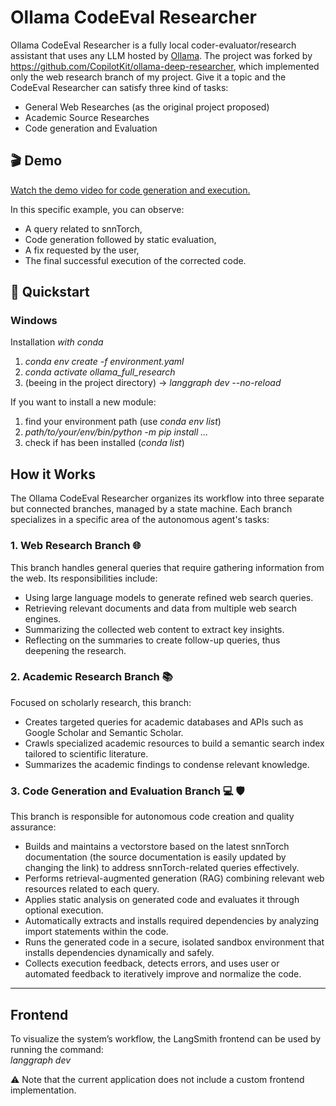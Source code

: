 



# Ollama CodeEval Researcher
Ollama CodeEval Researcher is a fully local coder-evaluator/research assistant that uses any LLM hosted by [Ollama](https://ollama.com/search).
The project was forked by https://github.com/CopilotKit/ollama-deep-researcher, which implemented only the web research branch of my project.
Give it a topic and the CodeEval Researcher can satisfy three kind of tasks:
- General Web Researches (as the original project proposed)
- Academic Source Researches
- Code generation and Evaluation

## 🎬 Demo
[Watch the demo video for code generation and execution.](
  ./assets/example_direct_execution.mp4
)

In this specific example, you can observe:  
- A query related to snnTorch,  
- Code generation followed by static evaluation,  
- A fix requested by the user,  
- The final successful execution of the corrected code.



## 🚀 Quickstart
### Windows

Installation *with conda*


1. *conda env create -f environment.yaml*
2. *conda activate ollama_full_research*
3. (beeing in the project directory) -> *langgraph dev --no-reload*

If you want to install a new module:

1. find your environment path (use *conda env list*)
2. *path/to/your/env/bin/python -m pip install ...*
3. check if has been installed (*conda list*)


## How it Works

The Ollama CodeEval Researcher organizes its workflow into three separate but connected branches, managed by a state machine. Each branch specializes in a specific area of the autonomous agent's tasks:

### 1. Web Research Branch 🌐 
This branch handles general queries that require gathering information from the web. Its responsibilities include:  
- Using large language models to generate refined web search queries.  
- Retrieving relevant documents and data from multiple web search engines.  
- Summarizing the collected web content to extract key insights.  
- Reflecting on the summaries to create follow-up queries, thus deepening the research.

### 2. Academic Research Branch 📚
Focused on scholarly research, this branch:  
- Creates targeted queries for academic databases and APIs such as Google Scholar and Semantic Scholar.  
- Crawls specialized academic resources to build a semantic search index tailored to scientific literature.  
- Summarizes the academic findings to condense relevant knowledge.

### 3. Code Generation and Evaluation Branch 💻 🛡️
This branch is responsible for autonomous code creation and quality assurance:  
- Builds and maintains a vectorstore based on the latest snnTorch documentation (the source documentation is easily updated by changing the link) to address snnTorch-related queries effectively.  
- Performs retrieval-augmented generation (RAG) combining relevant web resources related to each query.  
- Applies static analysis on generated code and evaluates it through optional execution.  
- Automatically extracts and installs required dependencies by analyzing import statements within the code.  
- Runs the generated code in a secure, isolated sandbox environment that installs dependencies dynamically and safely.  
- Collects execution feedback, detects errors, and uses user or automated feedback to iteratively improve and normalize the code.

---

## Frontend

To visualize the system’s workflow, the LangSmith frontend can be used by running the command:  
*langgraph dev*

⚠️ Note that the current application does not include a custom frontend implementation.


